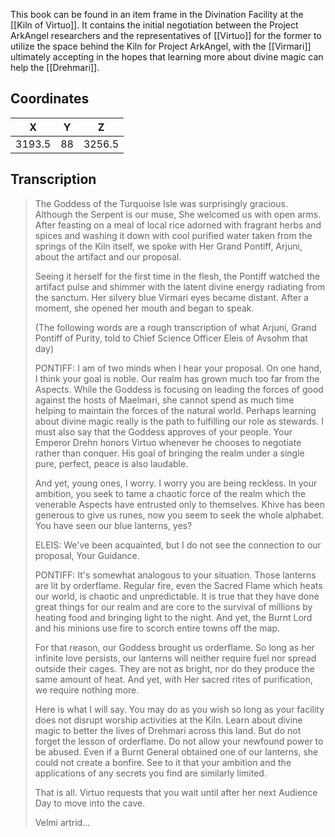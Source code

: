  

This book can be found in an item frame in the Divination Facility at the [[Kiln of Virtuo]]. It contains the initial negotiation between the Project ArkAngel researchers and the representatives of [[Virtuo]] for the former to utilize the space behind the Kiln for Project ArkAngel, with the [[Virmari]] ultimately accepting in the hopes that learning more about divine magic can help the [[Drehmari]].

## Coordinates
| **X**  | **Y** | **Z**  |
| :----: | :---: | :----: |
| 3193.5 |  88   | 3256.5 |

## Transcription
> The Goddess of the Turquoise Isle was surprisingly gracious. Although the Serpent is our muse, She welcomed us with open arms. After feasting on a meal of local rice adorned with fragrant herbs and spices and washing it down with cool purified water taken from the springs of the Kiln itself, we spoke with Her Grand Pontiff, Arjuni, about the artifact and our proposal.
>
> Seeing it herself for the first time in the flesh, the Pontiff watched the artifact pulse and shimmer with the latent divine energy radiating from the sanctum. Her silvery blue Virmari eyes became distant. After a moment, she opened her mouth and began to speak.
>
> (The following words are a rough transcription of what Arjuni, Grand Pontiff of Purity, told to Chief Science Officer Eleis of Avsohm that day)
>
> PONTIFF: I am of two minds when I hear your proposal. On one hand, I think your goal is noble. Our realm has grown much too far from the Aspects. While the Goddess is focusing on leading the forces of good against the hosts of Maelmari, she cannot spend as much time helping to maintain the forces of the natural world. Perhaps learning about divine magic really is the path to fulfilling our role as stewards. I must also say that the Goddess approves of your people. Your Emperor Drehn honors Virtuo whenever he chooses to negotiate rather than conquer. His goal of bringing the realm under a single pure, perfect, peace is also laudable.
>
> And yet, young ones, I worry. I worry you are being reckless. In your ambition, you seek to tame a chaotic force of the realm which the venerable Aspects have entrusted only to themselves. Khive has been generous to give us runes, now you seem to seek the whole alphabet. You have seen our blue lanterns, yes?
>
> ELEIS: We've been acquainted, but I do not see the connection to our proposal, Your Guidance.
>
> PONTIFF: It's somewhat analogous to your situation. Those lanterns are lit by orderflame. Regular fire, even the Sacred Flame which heats our world, is chaotic and unpredictable. It is true that they have done great things for our realm and are core to the survival of millions by heating food and bringing light to the night. And yet, the Burnt Lord and his minions use fire to scorch entire towns off the map.
>
> For that reason, our Goddess brought us orderflame. So long as her infinite love persists, our lanterns will neither require fuel nor spread outside their cages. They are not as bright, nor do they produce the same amount of heat. And yet, with Her sacred rites of purification, we require nothing more.
>
> Here is what I will say. You may do as you wish so long as your facility does not disrupt worship activities at the Kiln. Learn about divine magic to better the lives of Drehmari across this land. But do not forget the lesson of orderflame. Do not allow your newfound power to be abused. Even if a Burnt General obtained one of our lanterns, she could not create a bonfire. See to it that your ambition and the applications of any secrets you find are similarly limited.
>
> That is all. Virtuo requests that you wait until after her next Audience Day to move into the cave.
>
> Velmi artrid…

